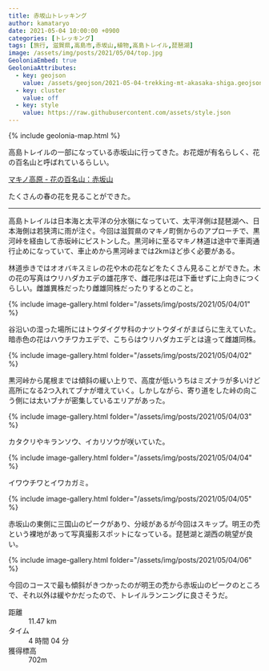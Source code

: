 ```yaml
---
title: 赤坂山トレッキング
author: kamataryo
date: 2021-05-04 10:00:00 +0900
categories: [トレッキング]
tags: [旅行, 滋賀県,高島市,赤坂山,植物,高島トレイル,琵琶湖]
image: /assets/img/posts/2021/05/04/top.jpg
GeoloniaEmbed: true
GeoloniaAttributes:
  - key: geojson
    value: /assets/geojson/2021-05-04-trekking-mt-akasaka-shiga.geojson
  - key: cluster
    value: off
  - key: style
    value: https://raw.githubusercontent.com/assets/style.json
---
```


{% include geolonia-map.html %}

高島トレイルの一部になっている赤坂山に行ってきた。お花畑が有名らしく、花の百名山と呼ばれているらしい。

[マキノ高原 - 花の百名山：赤坂山](http://makinokougen.co.jp/publics/index/47/)

たくさんの春の花を見ることができた。

---

高島トレイルは日本海と太平洋の分水嶺になっていて、太平洋側は琵琶湖へ、日本海側は若狭湾に雨が注ぐ。今回は滋賀県のマキノ町側からのアプローチで、黒河峠を経由して赤坂峠にピストンした。黒河峠に至るマキノ林道は途中で車両通行止めになっていて、車止めから黒河峠までは2kmほど歩く必要がある。

林道歩きではオオバキスミレの花や木の花などをたくさん見ることができた。木の花の写真はウリハダカエデの雄花序で、雌花序は花は下垂せずに上向きにつくらしい。雌雄異株だったり雌雄同株だったりするとのこと。

{% include image-gallery.html folder="/assets/img/posts/2021/05/04/01" %}

谷沿いの湿った場所にはトウダイグサ科のナツトウダイがまばらに生えていた。暗赤色の花はハウチワカエデで、こちらはウリハダカエデとは違って雌雄同株。

{% include image-gallery.html folder="/assets/img/posts/2021/05/04/02" %}

黒河峠から尾根までは傾斜の緩い上りで、高度が低いうちはミズナラが多いけど高所になる2つ入れてブナが増えていく。しかしながら、寄り道をした峠の向こう側には太いブナが密集しているエリアがあった。

{% include image-gallery.html folder="/assets/img/posts/2021/05/04/03" %}

カタクリやキランソウ、イカリソウが咲いていた。

{% include image-gallery.html folder="/assets/img/posts/2021/05/04/04" %}

イワウチワとイワカガミ。

{% include image-gallery.html folder="/assets/img/posts/2021/05/04/05" %}

赤坂山の東側に三国山のピークがあり、分岐があるが今回はスキップ。明王の禿という裸地があって写真撮影スポットになっている。琵琶湖と湖西の眺望が良い。

{% include image-gallery.html folder="/assets/img/posts/2021/05/04/06" %}

今回のコースで最も傾斜がきつかったのが明王の禿から赤坂山のピークのところで、それ以外は緩やかだったので、トレイルランニングに良さそうだ。

<dl>
<dt>距離</dt><dd>11.47 km</dd>
<dt>タイム</dt><dd>4 時間 04 分</dd>
<dt>獲得標高</dt><dd>702m</dd>
</dl>
